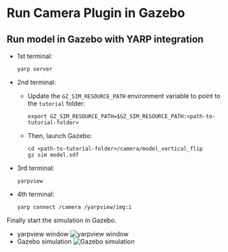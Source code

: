 # Run Camera Plugin in Gazebo

## Run model in Gazebo with YARP integration

- 1st terminal:
  ~~~
  yarp server
  ~~~
- 2nd terminal:
  - Update the `GZ_SIM_RESOURCE_PATH` environment variable to point to the `tutorial` folder:

    ~~~
    export GZ_SIM_RESOURCE_PATH=$GZ_SIM_RESOURCE_PATH:<path-to-tutorial-folder>
    ~~~

  - Then, launch Gazebo:

    ~~~
    cd <path-to-tutorial-folder>/camera/model_vertical_flip
    gz sim model.sdf
    ~~~

- 3rd terminal:
  ~~~
  yarpview
  ~~~
- 4th terminal:
  ~~~
  yarp connect /camera /yarpview/img:i
  ~~~

Finally start the simulation in Gazebo.
- yarpview window
  ![yarpview window](imgs/yarpview_vertical_flip.png "yarpview window")
- Gazebo simulation
  ![Gazebo simulation](imgs/simulation.png "Gazebo simulation")
